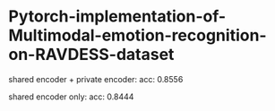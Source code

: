 # Pytorch-implementation-of-Multimodal-emotion-recognition-on-RAVDESS-dataset

shared encoder + private encoder:
acc: 0.8556

shared encoder only:
acc: 0.8444
